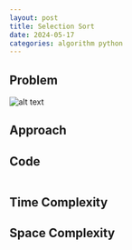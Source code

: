 ```yaml
---
layout: post
title: Selection Sort
date: 2024-05-17
categories: algorithm python
---
```

## Problem
![alt text]()

## Approach


## Code
```python

```
## Time Complexity

## Space Complexity
